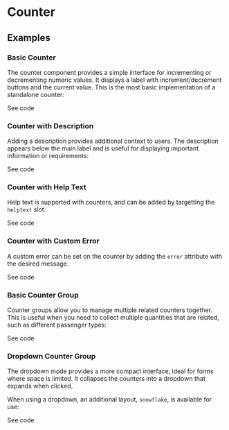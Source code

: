 <!--
The index.md file is a compiled document. No edits should be made directly to this file.

index.md is created by running `npm run build:markdownDocs`.

This file is generated based on a template fetched from `./docs/partials/index.md`
-->

# Counter

<!-- AURO-GENERATED-CONTENT:START (FILE:src=./../docs/partials/description.md) -->
<!-- AURO-GENERATED-CONTENT:END -->

## Examples

### Basic Counter

The counter component provides a simple interface for incrementing or decrementing numeric values. It displays a label with increment/decrement buttons and the current value. This is the most basic implementation of a standalone counter:

<div class="exampleWrapper">
  <!-- AURO-GENERATED-CONTENT:START (FILE:src=./../apiExamples/basic-standalone.html) -->
  <!-- AURO-GENERATED-CONTENT:END -->
</div>

<div class="exampleWrapper--ondark" aria-hidden>
  <!-- AURO-GENERATED-CONTENT:START (FILE:src=./../apiExamples/inverseAppearance.html) -->
  <!-- AURO-GENERATED-CONTENT:END -->
</div>

<auro-accordion alignRight>
  <span slot="trigger">See code</span>

<!-- AURO-GENERATED-CONTENT:START (CODE:src=./../apiExamples/basic-standalone.html) -->
<!-- AURO-GENERATED-CONTENT:END -->

<!-- AURO-GENERATED-CONTENT:START (FILE:src=./../apiExamples/inverseAppearance.html) -->
<!-- AURO-GENERATED-CONTENT:END -->

</auro-accordion>


### Counter with Description

Adding a description provides additional context to users. The description appears below the main label and is useful for displaying important information or requirements:

<div class="exampleWrapper">
  <!-- AURO-GENERATED-CONTENT:START (FILE:src=./../apiExamples/basic-description.html) -->
  <!-- AURO-GENERATED-CONTENT:END -->
</div>

<div class="exampleWrapper--ondark" aria-hidden>
  <!-- AURO-GENERATED-CONTENT:START (FILE:src=./../apiExamples/inverseAppearanceDescription.html) -->
  <!-- AURO-GENERATED-CONTENT:END -->
</div>

<auro-accordion alignRight>
  <span slot="trigger">See code</span>

<!-- AURO-GENERATED-CONTENT:START (CODE:src=./../apiExamples/basic-description.html) -->
<!-- AURO-GENERATED-CONTENT:END -->

<!-- AURO-GENERATED-CONTENT:START (FILE:src=./../apiExamples/inverseAppearanceDescription.html) -->
<!-- AURO-GENERATED-CONTENT:END -->

</auro-accordion>

### Counter with Help Text

Help text is supported with counters, and can be added by targetting the `helptext` slot.

<div class="exampleWrapper">
  <!-- AURO-GENERATED-CONTENT:START (FILE:src=./../apiExamples/counter-helptext.html) -->
  <!-- AURO-GENERATED-CONTENT:END -->
</div>

<div class="exampleWrapper--ondark" aria-hidden>
  <!-- AURO-GENERATED-CONTENT:START (FILE:src=./../apiExamples/inverseAppearance-counter-helptext.html) -->
  <!-- AURO-GENERATED-CONTENT:END -->
</div>

<auro-accordion alignRight>
  <span slot="trigger">See code</span>

<!-- AURO-GENERATED-CONTENT:START (CODE:src=./../apiExamples/counter-helptext.html) -->
<!-- AURO-GENERATED-CONTENT:END -->

<!-- AURO-GENERATED-CONTENT:START (FILE:src=./../apiExamples/inverseAppearance-counter-helptext.html) -->
<!-- AURO-GENERATED-CONTENT:END -->

</auro-accordion>

### Counter with Custom Error

A custom error can be set on the counter by adding the `error` attribute with the desired message.

<div class="exampleWrapper">
  <!-- AURO-GENERATED-CONTENT:START (FILE:src=./../apiExamples/counter-error.html) -->
  <!-- AURO-GENERATED-CONTENT:END -->
</div>

<div class="exampleWrapper--ondark" aria-hidden>
  <!-- AURO-GENERATED-CONTENT:START (FILE:src=./../apiExamples/inverseAppearance-counter-error.html) -->
  <!-- AURO-GENERATED-CONTENT:END -->
</div>

<auro-accordion alignRight>
  <span slot="trigger">See code</span>

<!-- AURO-GENERATED-CONTENT:START (CODE:src=./../apiExamples/counter-error.html) -->
<!-- AURO-GENERATED-CONTENT:END -->

<!-- AURO-GENERATED-CONTENT:START (FILE:src=./../apiExamples/inverseAppearance-counter-error.html) -->
<!-- AURO-GENERATED-CONTENT:END -->

</auro-accordion>


### Basic Counter Group

Counter groups allow you to manage multiple related counters together. This is useful when you need to collect multiple quantities that are related, such as different passenger types:

<div class="exampleWrapper">
  <!-- AURO-GENERATED-CONTENT:START (FILE:src=./../apiExamples/basic.html) -->
  <!-- AURO-GENERATED-CONTENT:END -->
</div>

<div class="exampleWrapper--ondark" aria-hidden>
  <!-- AURO-GENERATED-CONTENT:START (FILE:src=./../apiExamples/inverseAppearanceGroup.html) -->
  <!-- AURO-GENERATED-CONTENT:END -->
</div>

<auro-accordion alignRight>
  <span slot="trigger">See code</span>

<!-- AURO-GENERATED-CONTENT:START (CODE:src=./../apiExamples/basic.html) -->
<!-- AURO-GENERATED-CONTENT:END -->

<!-- AURO-GENERATED-CONTENT:START (FILE:src=./../apiExamples/inverseAppearanceGroup.html) -->
<!-- AURO-GENERATED-CONTENT:END -->

</auro-accordion>

### Dropdown Counter Group

The dropdown mode provides a more compact interface, ideal for forms where space is limited. It collapses the counters into a dropdown that expands when clicked.

When using a dropdown, an additional layout, `snowflake`, is available for use:

<div class="exampleWrapper">
  <!-- AURO-GENERATED-CONTENT:START (FILE:src=./../apiExamples/dropdown-basic.html) -->
  <!-- AURO-GENERATED-CONTENT:END -->
</div>

<div class="exampleWrapper--ondark" aria-hidden>
  <!-- AURO-GENERATED-CONTENT:START (FILE:src=./../apiExamples/inverseAppearanceDropdown.html) -->
  <!-- AURO-GENERATED-CONTENT:END -->
</div>

<div class="exampleWrapper">
  <!-- AURO-GENERATED-CONTENT:START (FILE:src=./../apiExamples/dropdown-snowflake.html) -->
  <!-- AURO-GENERATED-CONTENT:END -->
</div>

<div class="exampleWrapper--ondark">
  <!-- AURO-GENERATED-CONTENT:START (FILE:src=./../apiExamples/inverseAppearance-dropdown-snowflake.html) -->
  <!-- AURO-GENERATED-CONTENT:END -->
</div>

<auro-accordion alignRight>
  <span slot="trigger">See code</span>

  <!-- AURO-GENERATED-CONTENT:START (CODE:src=./../apiExamples/dropdown-basic.html) -->
  <!-- AURO-GENERATED-CONTENT:END -->

  <!-- AURO-GENERATED-CONTENT:START (FILE:src=./../apiExamples/inverseAppearanceDropdown.html) -->
  <!-- AURO-GENERATED-CONTENT:END -->

  <!-- AURO-GENERATED-CONTENT:START (FILE:src=./../apiExamples/dropdown-snowflake.html) -->
  <!-- AURO-GENERATED-CONTENT:END -->

  <!-- AURO-GENERATED-CONTENT:START (FILE:src=./../apiExamples/inverseAppearance-dropdown-snowflake.html) -->
  <!-- AURO-GENERATED-CONTENT:END -->

</auro-accordion>
